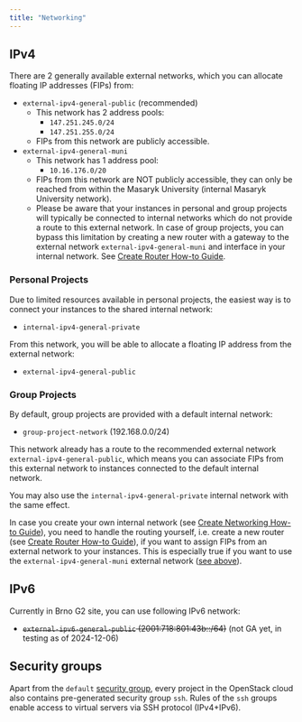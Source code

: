 ```yaml
---
title: "Networking"
---
```

## IPv4

There are 2 generally available external networks, which you can allocate floating IP addresses (FIPs) from:

- `external-ipv4-general-public` (recommended)
    - This network has 2 address pools:
        - `147.251.245.0/24`
        - `147.251.255.0/24`
    - FIPs from this network are publicly accessible.
- `external-ipv4-general-muni`
    - This network has 1 address pool:
        - `10.16.176.0/20`
    - FIPs from this network are NOT publicly accessible, they can only be reached from within the Masaryk University (internal Masaryk University network).
    - Please be aware that your instances in personal and group projects will typically be connected to internal networks which do not provide
      a route to this external network.
      In case of group projects, you can bypass this limitation by creating a new router with a gateway to the external network `external-ipv4-general-muni`
      and interface in your internal network.
      See [Create Router How-to Guide](../../../how-to-guides/create-router).


### Personal Projects

Due to limited resources available in personal projects, the easiest way is to connect your instances to the shared internal network:

- `internal-ipv4-general-private`

From this network, you will be able to allocate a floating IP address from the external network:

- `external-ipv4-general-public`


### Group Projects

By default, group projects are provided with a default internal network:

- `group-project-network` (192.168.0.0/24)

This network already has a route to the recommended external network `external-ipv4-general-public`, which means you can associate FIPs from this
external network to instances connected to the default internal network.

You may also use the `internal-ipv4-general-private` internal network with the same effect.

In case you create your own internal network (see [Create Networking How-to Guide](../../../how-to-guides/create-networking)), you need to handle the routing
yourself, i.e. create a new router (see [Create Router How-to Guide](../../../how-to-guides/create-router)), if you want to assign FIPs from an external network
to your instances.
This is especially true if you want to use the `external-ipv4-general-muni` external network ([see above](#ipv4)).


## IPv6

Currently in Brno G2 site, you can use following IPv6 network:

- ~~`external-ipv6-general-public` (2001:718:801:43b::/64)~~ (not GA yet, in testing as of 2024-12-06)


## Security groups

Apart from the `default` [security group](../../../additional-information/security-groups), every project in the OpenStack cloud also contains pre-generated security group `ssh`. Rules of the `ssh` groups enable access to virtual servers via SSH protocol (IPv4+IPv6).
